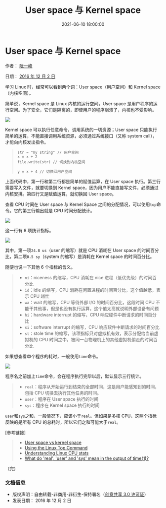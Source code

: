 ﻿---
title: User space 与 Kernel space
comment: valine
date: 2021-06-10 18:00:00
category: Linux
tags: Linux
---

# User space 与 Kernel space

作者： [阮一峰](http://www.ruanyifeng.com)

日期： [2016 年 12 月 2 日](http://www.ruanyifeng.com/blog/2016/12/)

学习 Linux 时，经常可以看到两个词：User space（用户空间）和 Kernel space（内核空间）。

简单说，Kernel space 是 Linux 内核的运行空间，User space 是用户程序的运行空间。为了安全，它们是隔离的，即使用户的程序崩溃了，内核也不受影响。

![](http://www.ruanyifeng.com/blogimg/asset/2016/bg2016120201-2.png)

Kernel space 可以执行任意命令，调用系统的一切资源；User space 只能执行简单的运算，不能直接调用系统资源，必须通过系统接口（又称 system call），才能向内核发出指令。

>     str = "my string" // 用户空间
>     x = x + 2
>     file.write(str) // 切换到内核空间
>
>     y = x + 4 // 切换回用户空间

上面代码中，第一行和第二行都是简单的赋值运算，在 User space 执行。第三行需要写入文件，就要切换到 Kernel space，因为用户不能直接写文件，必须通过内核安排。第四行又是赋值运算，就切换回 User space。

查看 CPU 时间在 User space 与 Kernel Space 之间的分配情况，可以使用`top`命令。它的第三行输出就是 CPU 时间分配统计。

![](http://www.ruanyifeng.com/blogimg/asset/2016/bg2016120202.jpg)

这一行有 8 项统计指标。

![](http://www.ruanyifeng.com/blogimg/asset/2016/bg2016120203-1.png)

其中，第一项`24.8 us`（user 的缩写）就是 CPU 消耗在 User space 的时间百分比，第二项`0.5 sy`（system 的缩写）是消耗在 Kernel space 的时间百分比。

随便也说一下其他 6 个指标的含义。

> - `ni`：niceness 的缩写，CPU 消耗在 nice 进程（低优先级）的时间百分比
> - `id`：idle 的缩写，CPU 消耗在闲置进程的时间百分比，这个值越低，表示 CPU 越忙
> - `wa`：wait 的缩写，CPU 等待外部 I/O 的时间百分比，这段时间 CPU 不能干其他事，但是也没有执行运算，这个值太高就说明外部设备有问题
> - `hi`：hardware interrupt 的缩写，CPU 响应硬件中断请求的时间百分比
> - `si`：software interrupt 的缩写，CPU 响应软件中断请求的时间百分比
> - `st`：stole time 的缩写，该项指标只对虚拟机有效，表示分配给当前虚拟机的 CPU 时间之中，被同一台物理机上的其他虚拟机偷走的时间百分比

如果想查看单个程序的耗时，一般使用`time`命令。

![](http://www.ruanyifeng.com/blogimg/asset/2016/bg2016120204.jpg)

程序名之前加上`time`命令，会在程序执行完毕以后，默认显示三行统计。

> - `real`：程序从开始运行到结束的全部时间，这是用户能感知到的时间，包括 CPU 切换去执行其他任务的时间。
> - `user`：程序在 User space 执行的时间
> - `sys`：程序在 Kernel space 执行的时间

`user`和`sys`之和，一般情况下，应该小于`real`。但如果是多核 CPU，这两个指标反映的是所有 CPU 的总耗时，所以它们之和可能大于`real`。

\[参考链接\]

> - [User space vs kernel space](https://drawings.jvns.ca/userspace/)
> - [Using the Linux Top Command](https://www.lifewire.com/linux-top-command-2201163)
> - [Understanding Linux CPU stats](http://blog.scoutapp.com/articles/2015/02/24/understanding-linuxs-cpu-stats)
> - [What do 'real', 'user' and 'sys' mean in the output of time(1)?](http://stackoverflow.com/questions/556405/what-do-real-user-and-sys-mean-in-the-output-of-time1)

（完）

### 文档信息

- 版权声明：自由转载-非商用-非衍生-保持署名（[创意共享 3.0 许可证](http://creativecommons.org/licenses/by-nc-nd/3.0/deed.zh)）
- 发表日期： 2016 年 12 月 2 日
